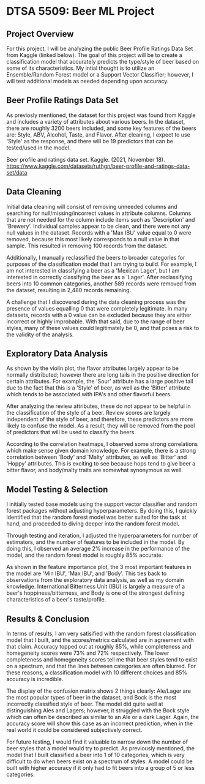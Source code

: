 # DTSA 5509: Beer ML Project

## Project Overview

For this project, I will be analyzing the public Beer Profile Ratings Data Set from Kaggle (linked below). The goal of this project will be to create a classification model that accurately predicts the type/style of beer based on  some of its characteristics. My intial thought is to utilize an Ensemble/Random Forest model or a Support Vector Classifier; however, I will test additional models as needed depending upon accuracy.


## Beer Profile Ratings Data Set

As previosly mentioned, the dataset for this project was found from Kaggle and includes a variety of attributes about various beers. In the dataset, there are roughly 3200 beers included, and some key features of the beers are: Style, ABV, Alcohol, Taste, and Flavor. After cleaning, I expect to use 'Style' as the response, and there will be 19 predictors that can be tested/used in the model.

Beer profile and ratings data set. Kaggle. (2021, November 18). https://www.kaggle.com/datasets/ruthgn/beer-profile-and-ratings-data-set/data

## Data Cleaning

Initial data cleaning will consist of removing unneeded columns and searching for null/missing/incorrect values in attribute columns. Columns that are not needed for the column include items such as 'Description' and 'Brewery'. Individual samples appear to be clean, and there were not any null values in the dataset. Records with a 'Max IBU' value equal to 0 were removed, because this most likely corresponds to a null value in that sample. This resulted in removing 100 records from the dataset.

Additionally, I manually reclassified the beers to broader categories for purposes of the classification model that I am trying to build. For example, I am not interested in classifying a beer as a 'Mexican Lager', but I am interested in correctly classifying the beer as a 'Lager'. After reclassifying beers into 10 common categories, another 589 records were removed from the dataset, resulting in 2,480 records remaining.

A challenge that I discovered during the data cleaning process was the presence of values equalling 0 that were completely legitimate. In many datasets, records with a 0 value can be excluded because they are either incorrect or highly improbable. With that said, due to the range of beer styles, many of these values could legitimately be 0, and that poses a risk to the validity of the analysis.

## Exploratory Data Analysis

As shown by the violin plot, the flavor attributes largely appear to be normally distributed; however there are long tails in the positive direction for certain attributes. For example, the 'Sour' attribute has a large positive tail due to the fact that this is a 'Style' of beer, as well as the 'Bitter' attribute which tends to be associated with IPA's and other flavorful beers.

After analyzing the review attributes, these do not appear to be helpful in the classification of the style of a beer. Review scores are largely independent of the style of beer, and therefore, these predictors are more likely to confuse the model. As a result, they will be removed from the pool of predictors that will be used to classify the beers.

According to the correlation heatmaps, I observed some strong correlations which make sense given domain knowledge. For example, there is a strong correlation between 'Body' and 'Malty' attributes, as well as 'Bitter' and 'Hoppy' attributes. This is exciting to see because hops tend to give beer a bitter flavor, and body/malty traits are somewhat synonymous as well.

## Model Testing & Selection

I initially tested base models using the support vector classifier and random forest packages without adjusting hyperparameters. By doing this, I quickly identified that the random forest model was better suited for the task at hand, and proceeded to diving deeper into the random forest model.

Through testing and iteration, I adjusted the hyperparameters for number of estimators, and the number of features to be included in the model. By doing this, I observed an average 2% increase in the performance of the model, and the random forest model is roughly 85% accurate.

As shown in the feature importance plot, the 3 most important features in the model are 'Min IBU', 'Max IBU', and 'Body'. This ties back to observations from the exploratory data analysis, as well as my domain knowledge. International Bitterness Unit (IBU) is largely a measure of a beer's hoppiness/bitterness, and Body is one of the strongest defining characteristics of a beer's taste/profile. 

## Results & Conclusion

In terms of results, I am very satisified with the random forest classification model that I built, and the scores/metrics calculated are in agreement with that claim. Accuracy topped out at roughly 85%, while completeness and homegeneity scores were 73% and 72% respectively. The lower completeness and homegeneity scores tell me that beer styles tend to exist on a spectrum, and that the lines between categories are often blurred. For these reasons, a classification model with 10 different choices and 85% accuracy is incredible.

The display of the confusion matrix shows 2 things clearly: Ale/Lager are the most popular types of beer in the dataset, and Bock is the most incorrectly classified style of beer. The model did quite well at distinguishing Ales and Lagers; however, it struggled with the Bock style which can often be described as similar to an Ale or a dark Lager. Again, the accuracy score will show this case as an incorrect prediction, when in the real world it could be considered subjectively correct.

For future testing, I would find it valuable to narrow down the number of beer styles that a model would try to predict. As previously mentioned, the model that I built classified a beer into 1 of 10 categories, which is very difficult to do when beers exist on a spectrum of styles. A model could be built with higher accuracy if it only had to fit beers into a group of 5 or less categories.